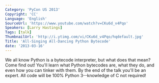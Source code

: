 ```yaml
---
Category: 'PyCon US 2013'
Copyright: 'CC'
Language: 'English'
SourceUrl: 'https://www.youtube.com/watch?v=CKu6d_v4Pqo'
Speakers: [Larry Hastings]
Tags: [talk]
ThumbnailUrl: 'http://i.ytimg.com/vi/CKu6d_v4Pqo/hqdefault.jpg'
Title: 'All-Singing All-Dancing Python Bytecode'
date: '2013-03-16'
---
```

We all know Python is a bytecode interpreter, but what does that mean? Come find out! You'll learn what Python bytecodes are, what they do, and even how you can tinker with them. By the end of the talk you'll be an expert.  All code will be 100% Python 3--knowledge of C not required!
